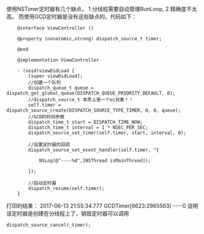 使用NSTimer定时器有几个缺点，
1.分线程需要自动管理RunLoop,
2.精确度不太高。
而使用GCD定时器是没有这些缺点的。代码如下：

 

        @interface ViewController ()

        @property (nonatomic,strong) dispatch_source_t timer;

        @end

        @implementation ViewController

        - (void)viewDidLoad {
            [super viewDidLoad];
            //创建一个队列
            dispatch_queue_t queue = dispatch_get_global_queue(DISPATCH_QUEUE_PRIORITY_DEFAULT, 0);
            //dispatch_source_t 本质上是一个oc对象！！
            self.timer = dispatch_source_create(DISPATCH_SOURCE_TYPE_TIMER, 0, 0, queue);
            //GCD的时间参数
            dispatch_time_t start = DISPATCH_TIME_NOW;
            dispatch_time_t interval = 1 * NSEC_PER_SEC;
            dispatch_source_set_timer(self.timer, start, interval, 0);
            
            //设置定时器的回调
            dispatch_source_set_event_handler(self.timer, ^{
                
                NSLog(@"----%d",[NSThread isMainThread]);
                
            });
            
            //启动定时器
            dispatch_resume(self.timer);
        }    


打印的结果：
2017-06-13 21:55:34.777 GCDTimer[6623:2965563] ----0
说明该定时器是创建在分线程上了，销毁定时器可以调用

    dispatch_source_cancel(_timer);
